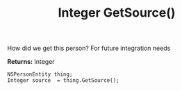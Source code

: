 ﻿---
uid: crmscript_ref_NSPersonEntity_GetSource
title: Integer GetSource()
intellisense: NSPersonEntity.GetSource
keywords: NSPersonEntity, GetSource
so.topic: reference
---

How did we get this person? For future integration needs

**Returns:** Integer


```crmscript
NSPersonEntity thing;
Integer source  = thing.GetSource();
```


